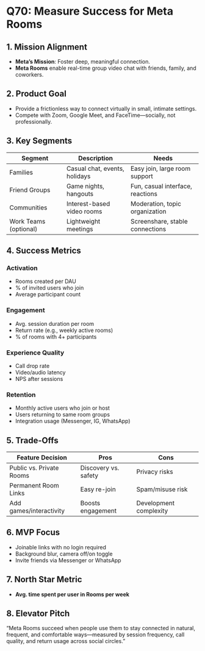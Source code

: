 # Q70: Measure Success for Meta Rooms

## 1. Mission Alignment
- **Meta’s Mission**: Foster deep, meaningful connection.
- **Meta Rooms** enable real-time group video chat with friends, family, and coworkers.

## 2. Product Goal
- Provide a frictionless way to connect virtually in small, intimate settings.
- Compete with Zoom, Google Meet, and FaceTime—socially, not professionally.

## 3. Key Segments

| Segment              | Description                           | Needs                                |
|----------------------|----------------------------------------|---------------------------------------|
| Families             | Casual chat, events, holidays          | Easy join, large room support         |
| Friend Groups        | Game nights, hangouts                  | Fun, casual interface, reactions      |
| Communities          | Interest-based video rooms             | Moderation, topic organization        |
| Work Teams (optional)| Lightweight meetings                   | Screenshare, stable connections       |

## 4. Success Metrics

### Activation
- Rooms created per DAU
- % of invited users who join
- Average participant count

### Engagement
- Avg. session duration per room
- Return rate (e.g., weekly active rooms)
- % of rooms with 4+ participants

### Experience Quality
- Call drop rate
- Video/audio latency
- NPS after sessions

### Retention
- Monthly active users who join or host
- Users returning to same room groups
- Integration usage (Messenger, IG, WhatsApp)

## 5. Trade-Offs

| Feature Decision                | Pros                                | Cons                                 |
|----------------------------------|--------------------------------------|--------------------------------------|
| Public vs. Private Rooms         | Discovery vs. safety                 | Privacy risks                        |
| Permanent Room Links             | Easy re-join                         | Spam/misuse risk                     |
| Add games/interactivity          | Boosts engagement                    | Development complexity               |

## 6. MVP Focus
- Joinable links with no login required
- Background blur, camera off/on toggle
- Invite friends via Messenger or WhatsApp

## 7. North Star Metric
- **Avg. time spent per user in Rooms per week**

## 8. Elevator Pitch
“Meta Rooms succeed when people use them to stay connected in natural, frequent, and comfortable ways—measured by session frequency, call quality, and return usage across social circles.”
